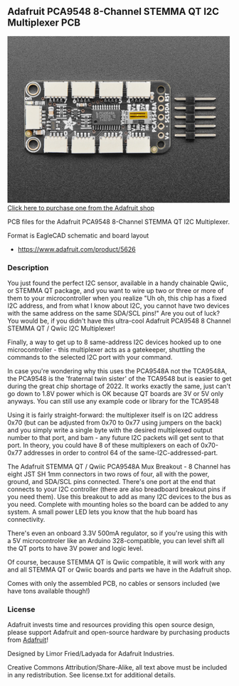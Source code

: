 ## Adafruit PCA9548 8-Channel STEMMA QT I2C Multiplexer PCB

<a href="http://www.adafruit.com/products/5626"><img src="assets/5626.jpg?raw=true" width="500px"><br/>
Click here to purchase one from the Adafruit shop</a>

PCB files for the Adafruit PCA9548 8-Channel STEMMA QT I2C Multiplexer. 

Format is EagleCAD schematic and board layout
* https://www.adafruit.com/product/5626

### Description

You just found the perfect I2C sensor, available in a handy chainable Qwiic, or STEMMA QT package, and you want to wire up two or three or more of them to your microcontroller when you realize "Uh oh, this chip has a fixed I2C address, and from what I know about I2C, you cannot have two devices with the same address on the same SDA/SCL pins!" Are you out of luck? You would be, if you didn't have this ultra-cool Adafruit PCA9548 8 Channel STEMMA QT / Qwiic I2C Multiplexer!

Finally, a way to get up to 8 same-address I2C devices hooked up to one microcontroller - this multiplexer acts as a gatekeeper, shuttling the commands to the selected I2C port with your command.

In case you're wondering why this uses the PCA9548A not the TCA9548A, the PCA9548 is the 'fraternal twin sister' of the TCA9548 but is easier to get during the great chip shortage of 2022. It works exactly the same, just can't go down to 1.8V power which is OK because QT boards are 3V or 5V only anyways. You can still use any example code or library for the TCA9548

Using it is fairly straight-forward: the multiplexer itself is on I2C address 0x70 (but can be adjusted from 0x70 to 0x77 using jumpers on the back) and you simply write a single byte with the desired multiplexed output number to that port, and bam - any future I2C packets will get sent to that port. In theory, you could have 8 of these multiplexers on each of 0x70-0x77 addresses in order to control 64 of the same-I2C-addressed-part.

The Adafruit STEMMA QT / Qwiic PCA9548A Mux Breakout - 8 Channel has eight JST SH 1mm connectors in two rows of four, all with the power, ground, and SDA/SCL pins connected. There's one port at the end that connects to your I2C controller (there are also breadboard breakout pins if you need them). Use this breakout to add as many I2C devices to the bus as you need. Complete with mounting holes so the board can be added to any system. A small power LED lets you know that the hub board has connectivity.

There's even an onboard 3.3V 500mA regulator, so if you're using this with a 5V microcontroler like an Arduino 328-compatible, you can level shift all the QT ports to have 3V power and logic level.

Of course, because STEMMA QT is Qwiic compatible, it will work with any and all STEMMA QT or Qwiic boards and parts we have in the Adafruit shop.

Comes with only the assembled PCB, no cables or sensors included (we have tons available though!)

### License

Adafruit invests time and resources providing this open source design, please support Adafruit and open-source hardware by purchasing products from [Adafruit](https://www.adafruit.com)!

Designed by Limor Fried/Ladyada for Adafruit Industries.

Creative Commons Attribution/Share-Alike, all text above must be included in any redistribution. 
See license.txt for additional details.
